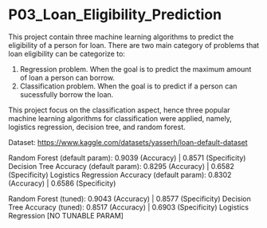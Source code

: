 # P03_Loan_Eligibility_Prediction

This project contain three machine learning algorithms to predict the eligibility of a person for loan. There are two main category of problems that loan eligibility can be categorize to: 

1. Regression problem. When the goal is to predict the maximum amount of loan a person can borrow.
2. Classification problem. When the goal is to predict if a person can sucessfully borrow the loan.

This project focus on the classification aspect, hence three popular machine learning algorithms for classification were applied, namely, logistics regression, decision tree, and random forest.

Dataset: https://www.kaggle.com/datasets/yasserh/loan-default-dataset

Random Forest (default param): 0.9039 (Accuracy) | 0.8571 (Specificity) 
Decision Tree Accuracy (default param): 0.8295 (Accuracy) | 0.6582 (Specificity)
Logistics Regression Accuracy (default param): 0.8302 (Accuracy) | 0.6586 (Specificity)

Random Forest (tuned): 0.9043 (Accuracy) | 0.8577 (Specificity) 
Decision Tree Accuracy (tuned): 0.8517 (Accuracy) | 0.6903 (Specificity)
Logistics Regression [NO TUNABLE PARAM]

